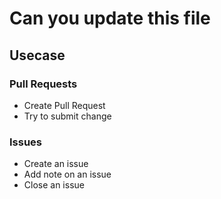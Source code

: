 # Can you update this file

## Usecase

### Pull Requests

* Create Pull Request
* Try to submit change

### Issues

* Create an issue
* Add note on an issue
* Close an issue
